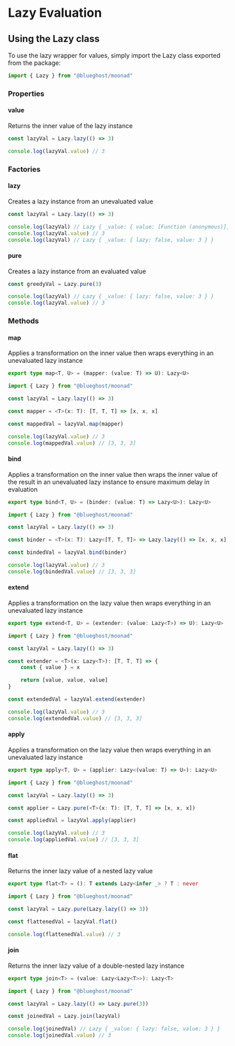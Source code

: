 # Lazy Evaluation

## Using the Lazy class

To use the lazy wrapper for values, simply import the Lazy class exported from the package:

```typescript
import { Lazy } from "@blueghost/moonad"
```

### Properties

#### value

Returns the inner value of the lazy instance

```typescript
const lazyVal = Lazy.lazy(() => 3)

console.log(lazyVal.value) // 3
```

### Factories

#### lazy

Creates a lazy instance from an unevaluated value

```typescript
const lazyVal = Lazy.lazy(() => 3)

console.log(lazyVal) // Lazy { _value: { value: [Function (anonymous)], lazy: true } }
console.log(lazyVal.value) // 3
console.log(lazyVal) // Lazy { _value: { lazy: false, value: 3 } }
```

#### pure

Creates a lazy instance from an evaluated value

```typescript
const greedyVal = Lazy.pure(3)

console.log(lazyVal) // Lazy { _value: { lazy: false, value: 3 } }
console.log(lazyVal.value) // 3
```

### Methods

#### map

Applies a transformation on the inner value then wraps everything in an unevaluated lazy instance

```typescript
export type map<T, U> = (mapper: (value: T) => U): Lazy<U>
```

```typescript
import { Lazy } from "@blueghost/moonad"

const lazyVal = Lazy.lazy(() => 3)

const mapper = <T>(x: T): [T, T, T] => [x, x, x]

const mappedVal = lazyVal.map(mapper)

console.log(lazyVal.value) // 3
console.log(mappedVal.value) // [3, 3, 3]
```

#### bind

Applies a transformation on the inner value then wraps the inner value of the result in an unevaluated lazy instance to ensure maximum delay in evaluation

```typescript
export type bind<T, U> = (binder: (value: T) => Lazy<U>): Lazy<U>
```

```typescript
import { Lazy } from "@blueghost/moonad"

const lazyVal = Lazy.lazy(() => 3)

const binder = <T>(x: T): Lazy<[T, T, T]> => Lazy.lazy(() => [x, x, x])

const bindedVal = lazyVal.bind(binder)

console.log(lazyVal.value) // 3
console.log(bindedVal.value) // [3, 3, 3]
```

#### extend

Applies a transformation on the lazy value then wraps everything in an unevaluated lazy instance

```typescript
export type extend<T, U> = (extender: (value: Lazy<T>) => U): Lazy<U>
```

```typescript
import { Lazy } from "@blueghost/moonad"

const lazyVal = Lazy.lazy(() => 3)

const extender = <T>(x: Lazy<T>): [T, T, T] => {
    const { value } = x

    return [value, value, value]
}

const extendedVal = lazyVal.extend(extender)

console.log(lazyVal.value) // 3
console.log(extendedVal.value) // [3, 3, 3]
```

#### apply

Applies a transformation on the lazy value then wraps everything in an unevaluated lazy instance

```typescript
export type apply<T, U> = (applier: Lazy<(value: T) => U>): Lazy<U>
```

```typescript
import { Lazy } from "@blueghost/moonad"

const lazyVal = Lazy.lazy(() => 3)

const applier = Lazy.pure(<T>(x: T): [T, T, T] => [x, x, x])

const appliedVal = lazyVal.apply(applier)

console.log(lazyVal.value) // 3
console.log(appliedVal.value) // [3, 3, 3]
```

#### flat

Returns the inner lazy value of a nested lazy value

```typescript
export type flat<T> = (): T extends Lazy<infer _> ? T : never
```

```typescript
import { Lazy } from "@blueghost/moonad"

const lazyVal = Lazy.pure(Lazy.lazy(() => 3))

const flattenedVal = lazyVal.flat()

console.log(flattenedVal.value) // 3
```

#### join

Returns the inner lazy value of a double-nested lazy instance

```typescript
export type join<T> = (value: Lazy<Lazy<T>>): Lazy<T>
```

```typescript
import { Lazy } from "@blueghost/moonad"

const lazyVal = Lazy.lazy(() => Lazy.pure(3))

const joinedVal = Lazy.join(lazyVal)

console.log(joinedVal) // Lazy { _value: { lazy: false, value: 3 } }
console.log(joinedVal.value) // 3
```
